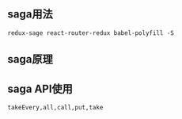 ## saga用法

    redux-sage react-router-redux babel-polyfill -S

## saga原理

## saga API使用

    takeEvery,all,call,put,take
